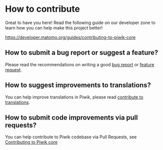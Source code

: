 # How to contribute

Great to have you here! Read the following guide on our developer zone to learn how you can help make this project better!

https://developer.matomo.org/guides/contributing-to-piwik-core

## How to submit a bug report or suggest a feature?
Please read the recommendations on writing a good [bug report](https://developer.matomo.org/guides/core-team-workflow#submitting-a-bug-report) or [feature request](https://developer.matomo.org/guides/core-team-workflow#submitting-a-feature-request).

## How to suggest improvements to translations?

You can help improve translations in Piwik, please read [contribute to translations](https://github.com/matomo-org/piwik/blob/master/lang/README.md).

## How to submit code improvements via pull requests?

You can help contribute to Piwik codebase via Pull Requests, see [Contributing to Piwik core](https://developer.matomo.org/guides/contributing-to-piwik-core)
